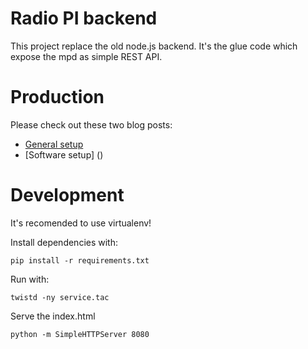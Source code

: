 Radio PI backend
==================

This project replace the old node.js backend. It's the glue 
code which expose the mpd as simple REST API.

# Production

Please check out these two blog posts:

  * [General setup](http://radio-pi.github.io/2015/07/06/setup-a-radio-pi/  )
  * [Software setup] ()


# Development

It's recomended to use virtualenv!

Install dependencies with:

``` 
pip install -r requirements.txt
``` 
Run with:

```
twistd -ny service.tac
```

Serve the index.html

```
python -m SimpleHTTPServer 8080
```
